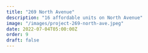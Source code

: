 ```yaml
---
title: "269 North Avenue"
description: "16 affordable units on North Avenue"
image: "/images/project-269-north-ave.jpeg"
date: 2022-07-04T05:00:00Z
order: 9 
draft: false
---
```


